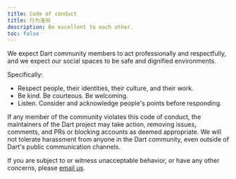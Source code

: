 ```yaml
---
title: Code of conduct
title: 行为准则
description: Be excellent to each other.
toc: false
---
```


We expect Dart community members to act professionally and respectfully, and
we expect our social spaces to be safe and dignified environments.

Specifically:

* Respect people, their identities, their culture, and their work.
* Be kind. Be courteous. Be welcoming.
* Listen. Consider and acknowledge people's points before responding.

If any member of the community violates this code of conduct,
the maintainers of the Dart project may take action, removing issues, comments, and PRs or blocking accounts as deemed appropriate.
We will not tolerate harassment from anyone in the Dart community,
even outside of Dart's public communication channels.

If you are subject to or witness unacceptable behavior,
or have any other concerns,
please [email us](mailto:conduct@dartlang.org).


